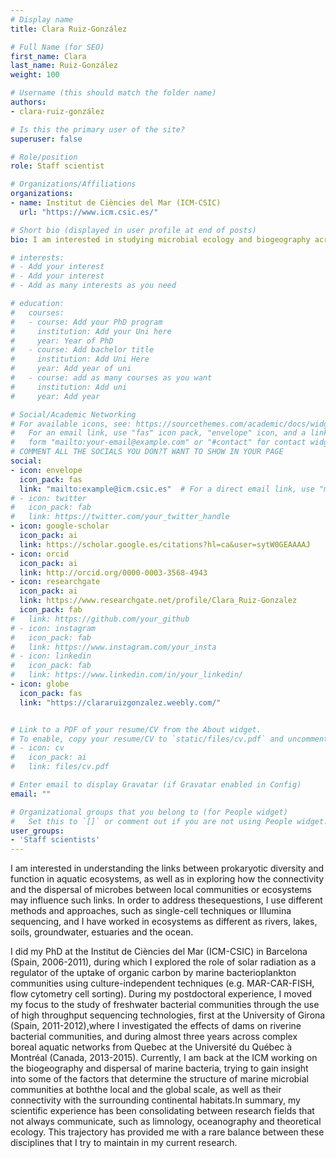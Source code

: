 ```yaml
---
# Display name
title: Clara Ruiz-González

# Full Name (for SEO)
first_name: Clara
last_name: Ruiz-González
weight: 100

# Username (this should match the folder name)
authors:
- clara-ruiz-gonzález

# Is this the primary user of the site?
superuser: false

# Role/position
role: Staff scientist

# Organizations/Affiliations
organizations:
- name: Institut de Ciències del Mar (ICM-CSIC)
  url: "https://www.icm.csic.es/"

# Short bio (displayed in user profile at end of posts)
bio: I am interested in studying microbial ecology and biogeography across terrestrial, freshwater and marine ecosystems

# interests:
# - Add your interest
# - Add your interest
# - Add as many interests as you need

# education:
#   courses:
#   - course: Add your PhD program
#     institution: Add your Uni here
#     year: Year of PhD
#   - course: Add bachelor title
#     institution: Add Uni Here
#     year: Add year of uni
#   - course: add as many courses as you want
#     institution: Add uni
#     year: Add year

# Social/Academic Networking
# For available icons, see: https://sourcethemes.com/academic/docs/widgets/#icons
#   For an email link, use "fas" icon pack, "envelope" icon, and a link in the
#   form "mailto:your-email@example.com" or "#contact" for contact widget.
# COMMENT ALL THE SOCIALS YOU DON?T WANT TO SHOW IN YOUR PAGE
social:
- icon: envelope
  icon_pack: fas
  link: "mailto:example@icm.csic.es"  # For a direct email link, use "mailto:test@example.org".
# - icon: twitter
#   icon_pack: fab
#   link: https://twitter.com/your_twitter_handle
- icon: google-scholar
  icon_pack: ai
  link: https://scholar.google.es/citations?hl=ca&user=sytW0GEAAAAJ
- icon: orcid
  icon_pack: ai
  link: http://orcid.org/0000-0003-3568-4943
- icon: researchgate
  icon_pack: ai
  link: https://www.researchgate.net/profile/Clara_Ruiz-Gonzalez
  icon_pack: fab
#   link: https://github.com/your_github
# - icon: instagram
#   icon_pack: fab
#   link: https://www.instagram.com/your_insta
# - icon: linkedin
#   icon_pack: fab
#   link: https://www.linkedin.com/in/your_linkedin/
- icon: globe
  icon_pack: fas
  link: "https://clararuizgonzalez.weebly.com/"


# Link to a PDF of your resume/CV from the About widget.
# To enable, copy your resume/CV to `static/files/cv.pdf` and uncomment the lines below.
# - icon: cv
#   icon_pack: ai
#   link: files/cv.pdf

# Enter email to display Gravatar (if Gravatar enabled in Config)
email: ""

# Organizational groups that you belong to (for People widget)
#   Set this to `[]` or comment out if you are not using People widget.
user_groups:
- 'Staff scientists'
---
```



I am interested in understanding the links between prokaryotic diversity and function in aquatic ecosystems, as well as in exploring how the connectivity and the dispersal of microbes between local communities or ecosystems may influence such links. In order to address thesequestions, I use different methods and approaches, such as single-cell techniques or Illumina sequencing, and I have worked in ecosystems as different as rivers, lakes, soils, groundwater, estuaries and the ocean.

I did my PhD at the Institut de Ciències del Mar (ICM-CSIC) in Barcelona (Spain, 2006-2011), during which I explored the role of solar radiation as a regulator of the uptake of organic carbon by marine bacterioplankton communities using culture-independent techniques (e.g. MAR-CAR-FISH, flow cytometry cell sorting). During my postdoctoral experience, I moved my focus to the study of freshwater bacterial communities through the use of high throughput sequencing technologies, first at the University of Girona (Spain, 2011-2012),where I investigated the effects of dams on riverine bacterial communities, and during almost three years across complex boreal aquatic networks from Quebec at the Université du Québec à Montréal (Canada, 2013-2015). Currently, I am back at the ICM working on the biogeography and dispersal of marine bacteria, trying to gain insight into some of the factors that determine the structure of marine microbial communities at boththe local and the global scale, as well as their connectivity with the surrounding continental habitats.In summary, my scientific experience has been consolidating between research fields that not always communicate, such as limnology, oceanography and theoretical ecology. This trajectory has provided me with a rare balance between these disciplines that I try to maintain in my current research.

